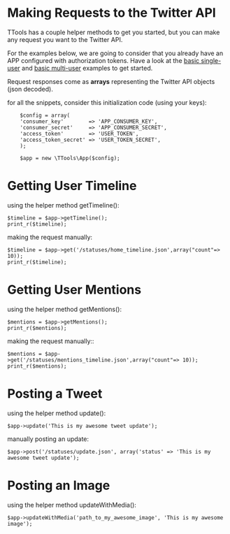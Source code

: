 Making Requests to the Twitter API
======

TTools has a couple helper methods to get you started, but you can make any request you want to the Twitter API.

For the examples below, we are going to consider that you already have an APP configured with authorization tokens.
Have a look at the [basic single-user](https://github.com/ttools/ttools/blob/master/doc/basic_singleuser.md) and [basic multi-user](https://github.com/ttools/ttools/blob/master/doc/basic_multiuser.md) examples to get started.

Request responses come as **arrays** representing the Twitter API objects (json decoded).

for all the snippets, consider this initialization code (using your keys):

        $config = array(
        'consumer_key'        => 'APP_CONSUMER_KEY',
        'consumer_secret'     => 'APP_CONSUMER_SECRET',
        'access_token'        => 'USER_TOKEN',
        'access_token_secret' => 'USER_TOKEN_SECRET',
        );

        $app = new \TTools\App($config);

Getting User Timeline
=====

using the helper method getTimeline():

    $timeline = $app->getTimeline();
    print_r($timeline);

making the request manually:

    $timeline = $app->get('/statuses/home_timeline.json',array("count"=> 10));
    print_r($timeline);

Getting User Mentions
====
using the helper method getMentions():

    $mentions = $app->getMentions();
    print_r($mentions);

making the request manually::

    $mentions = $app->get('/statuses/mentions_timeline.json',array("count"=> 10));
    print_r($mentions);

Posting a Tweet
====
using the helper method update():

    $app->update('This is my awesome tweet update');

manually posting an update:

    $app->post('/statuses/update.json', array('status' => 'This is my awesome tweet update');

Posting an Image
====

using the helper method updateWithMedia():

    $app->updateWithMedia('path_to_my_awesome_image', 'This is my awesome image');


